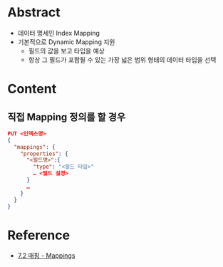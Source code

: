 # Abstract
- 데이터 명세인 Index Mapping
- 기본적으로 Dynamic Mapping 지원
	- 필드의 값을 보고 타입을 예상
	- 항상 그 필드가 포함될 수 있는 가장 넓은 범위 형태의 데이터 타입을 선택
# Content
## 직접 Mapping 정의를 할 경우
```json
PUT <인덱스명>
{
  "mappings": {
    "properties": {
      "<필드명>":{
        "type": "<필드 타입>"
        … <필드 설정>
      }
      …
    }
  }
}
```
# Reference
- [7.2 매핑 - Mappings](https://esbook.kimjmin.net/07-settings-and-mappings/7.2-mappings)